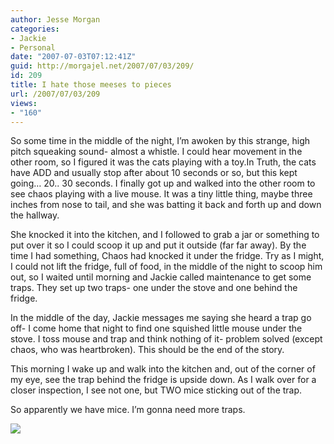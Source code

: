 ```yaml
---
author: Jesse Morgan
categories:
- Jackie
- Personal
date: "2007-07-03T07:12:41Z"
guid: http://morgajel.net/2007/07/03/209/
id: 209
title: I hate those meeses to pieces
url: /2007/07/03/209
views:
- "160"
---
```


So some time in the middle of the night, I’m awoken by this strange, high pitch squeaking sound- almost a whistle. I could hear movement in the other room, so I figured it was the cats playing with a toy.In Truth, the cats have ADD and usually stop after about 10 seconds or so, but this kept going… 20.. 30 seconds. I finally got up and walked into the other room to see chaos playing with a live mouse. It was a tiny little thing, maybe three inches from nose to tail, and she was batting it back and forth up and down the hallway.

She knocked it into the kitchen, and I followed to grab a jar or something to put over it so I could scoop it up and put it outside (far far away). By the time I had something, Chaos had knocked it under the fridge. Try as I might, I could not lift the fridge, full of food, in the middle of the night to scoop him out, so I waited until morning and Jackie called maintenance to get some traps. They set up two traps- one under the stove and one behind the fridge.

In the middle of the day, Jackie messages me saying she heard a trap go off- I come home that night to find one squished little mouse under the stove. I toss mouse and trap and think nothing of it- problem solved (except chaos, who was heartbroken). This should be the end of the story.

This morning I wake up and walk into the kitchen and, out of the corner of my eye, see the trap behind the fridge is upside down. As I walk over for a closer inspection, I see not one, but TWO mice sticking out of the trap.

So apparently we have mice. I’m gonna need more traps.

![](http://morgajel.com/amusing/meesetrap.jpg)
